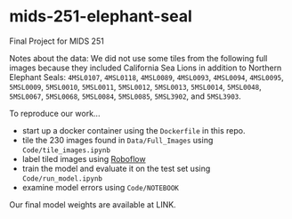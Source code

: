 # mids-251-elephant-seal
Final Project for MIDS 251

Notes about the data:
We did not use some tiles from the following full images because they included California Sea Lions in addition to Northern Elephant Seals: 
`4MSL0107`, `4MSL0118`, `4MSL0089`, `4MSL0093`, `4MSL0094`, `4MSL0095`, `5MSL0009`, `5MSL0010`, `5MSL0011`, `5MSL0012`, `5MSL0013`, `5MSL0014`, `5MSL0048`, `5MSL0067`, `5MSL0068`, `5MSL0084`, `5MSL0085`, `5MSL3902`, and `5MSL3903`.

To reproduce our work...
- start up a docker container using the `Dockerfile` in this repo.
- tile the 230 images found in `Data/Full_Images` using `Code/tile_images.ipynb`
- label tiled images using [Roboflow](https://docs.roboflow.com/)
- train the model and evaluate it on the test set using `Code/run_model.ipynb`
- examine model errors using `Code/NOTEBOOK`

Our final model weights are available at LINK.
